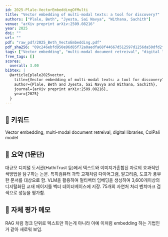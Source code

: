 ```yaml
---
id: 2025-Plale-VectorEmbeddingOfMulti
title: "Vector embedding of multi-modal texts: a tool for discovery?"
authors: ["Plale, Beth", "Jyesta, Sai Navya", "Withana, Sachith"]
venue: "arXiv preprint arXiv:2509.08216"
year: 2025
doi: ""
url: ""
pdf: "raw_pdf/2025_Beth_VectoEmbedding.pdf"
pdf_sha256: "09c246ebfd950e96d85f72a0aedfa68f44667d512597d1256da50dfd2f9b849e"
tags: ["Vector embedding", "multi-modal document retreival", "digital libraries", "ColPali model"]
free_tags: []
scores:
  overall: 3.00
bibtex: |
  @article{plale2025vector,
    title={Vector embedding of multi-modal texts: a tool for discovery?},
    author={Plale, Beth and Jyesta, Sai Navya and Withana, Sachith},
    journal={arXiv preprint arXiv:2509.08216},
    year={2025}
  }
---
```


## 🔑 키워드
Vector embedding, multi-modal document retreival, digital libraries, ColPali model

## 🧾 요약 (1문단)
대규모 디지털 도서관(HathiTrust 등)에서 텍스트와 이미지가혼합된 자료의 효과적인 색방법을 탐구하는 논문. 특히컴퓨터 과학 교재처럼 다이어그램, 알고리즘, 도표가 풍부한 문서를 대상으로 함. VLM을 활용하여 멀티벡터 임베딩을 생성하여 3,600개이상의 디지털화된 교재 페이지를 벡터 데이터베이스에 저장. 75개의 자연처 처리 벤치마크 검색으로 성능을 평가함.

## 🧭 자체 평가 메모
RAG 처럼 청크 단위로 텍스트만 하는게 아니라 아예 이처럼 embedding 하는 기법인거 같아 새로워 보임.
